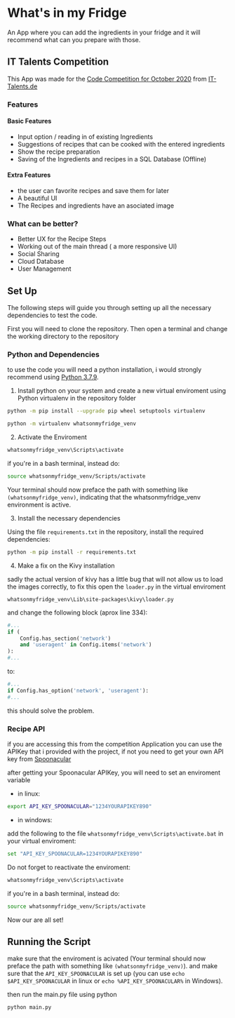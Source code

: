 # What's in my Fridge

An App where you can add the ingredients in your fridge and it will recommend what can you prepare with those.



## IT Talents Competition
This App was made for the [Code Competition for October 2020](https://www.it-talents.de/foerderung/code-competition/code-competition-10-2020-edeka-digital) from [IT-Talents.de](https://www.it-talents.de/)

### Features

#### Basic Features

- Input option / reading in of existing Ingredients
- Suggestions of recipes that can be cooked with the entered ingredients
- Show the recipe preparation
- Saving of the Ingredients and recipes in a SQL Database (Offline)

#### Extra Features
- the user can favorite recipes and save them for later
- A beautiful UI 
- The Recipes and ingredients have an asociated image 

### What can be better?
- Better UX for the Recipe Steps
- Working out of the main thread ( a more responsive UI)
- Social Sharing
- Cloud Database
- User Management

## Set Up

The following steps will guide you through setting up all the necessary dependencies to test the code.

First you will need to clone the repository. Then open a terminal and change the working directory to the repository

### Python and Dependencies

to use the code you will need a python installation, i would strongly recommend using [Python 3.7.9](https://www.python.org/downloads/release/python-379/).

1. Install python on your system and create a new virtual enviroment using Python virtualenv in the repository folder

```bash
python -m pip install --upgrade pip wheel setuptools virtualenv

python -m virtualenv whatsonmyfridge_venv
```

2. Activate the Enviroment
```bash
whatsonmyfridge_venv\Scripts\activate
```
if you're in a bash terminal, instead do:
```bash
source whatsonmyfridge_venv/Scripts/activate
```
Your terminal should now preface the path with something like ```(whatsonmyfridge_venv)```, indicating that the whatsonmyfridge_venv environment is active. 

3. Install the necessary dependencies

Using the file ```requirements.txt``` in the repository, install the required dependencies:

```bash
python -m pip install -r requirements.txt
```

4. Make a fix on the Kivy installation

sadly the actual version of kivy has a little bug that will not allow us to load the images correctly, to fix this open the ```loader.py``` in the virtual enviroment

```
whatsonmyfridge_venv\Lib\site-packages\kivy\loader.py
```
and change the following block (aprox line 334):
```python
#...
if (
    Config.has_section('network')
    and 'useragent' in Config.items('network')
):
#...
```
to:
```python
#...
if Config.has_option('network', 'useragent'):
#...
```

this should solve the problem.

### Recipe API

if you are accessing this from the competition Application you can use the APIKey that i provided with the project, if not you need to get your own API key from [Spoonacular](https://spoonacular.com/food-api/console#Profile)

after getting your Spoonacular APIKey, you will need to set an enviroment variable

- in linux:
```bash
export API_KEY_SPOONACULAR="1234YOURAPIKEY890"
```
- in windows:

add the following to the file ```whatsonmyfridge_venv\Scripts\activate.bat``` in your virtual enviroment:
```bash
set "API_KEY_SPOONACULAR=1234YOURAPIKEY890"
```

Do not forget to reactivate the enviroment:

```bash
whatsonmyfridge_venv\Scripts\activate
```
if you're in a bash terminal, instead do:
```bash
source whatsonmyfridge_venv/Scripts/activate
```

Now our are all set!

## Running the Script

make sure that the enviroment is acivated (Your terminal should now preface the path with something like ```(whatsonmyfridge_venv)```). and make sure that the ```API_KEY_SPOONACULAR``` is set up (you can use ```echo $API_KEY_SPOONACULAR``` in linux or ```echo %API_KEY_SPOONACULAR%``` in Windows).

then run the main.py file using python

```bash
python main.py
```


